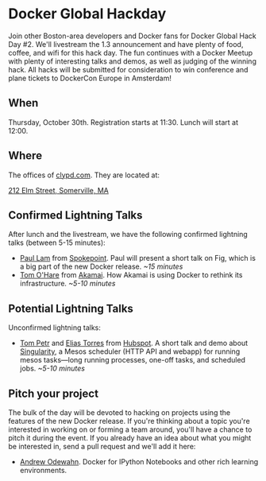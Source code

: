 # Docker Global Hackday

Join other Boston-area developers and Docker fans for Docker Global Hack Day #2. We'll livestream the 1.3 announcement  and have plenty of food, coffee, and wifi for this hack day. The fun continues with a Docker Meetup with plenty of interesting talks and demos, as well as judging of the winning hack. All hacks will be submitted for consideration to win conference and plane tickets to DockerCon Europe in Amsterdam!

## When

Thursday, October 30th.  Registration starts at 11:30.  Lunch will start at 12:00.

## Where

The offices of [clypd.com](http://clypd.com/).  They are located at:

[212 Elm Street, Somerville, MA](https://goo.gl/maps/7xuMS)


## Confirmed Lightning Talks

After lunch and the livestream, we have the following confirmed lightning talks (between 5-15 minutes):

* [Paul Lam](https://twitter.com/quantisan) from [Spokepoint](http://www.spokepoint.com/).  Paul will present a short talk on Fig, which is a big part of the new Docker release. *~15 minutes*
* [Tom O'Hare](https://www.linkedin.com/pub/tom-o-hare) from [Akamai](http://www.akamai.com/).  How Akamai is using Docker to rethink its infrastructure. *~5-10 minutes*

## Potential Lightning Talks

Unconfirmed lightning talks:

* [Tom Petr](https://twitter.com/tpetr) and [Elias Torres](http://www.eliastorres.com/) from [Hubspot](http://www.hubspot.com/).  A short talk and demo about [Singularity](https://github.com/HubSpot/Singularity), a Mesos scheduler (HTTP API and webapp) for running mesos tasks—long running processes, one-off tasks, and scheduled jobs. *~5-10 minutes*


## Pitch your project

The bulk of the day will be devoted to hacking on projects using the features of the new Docker release.  If you're thinking about a topic you're interested in working on or forming a team around, you'll have a chance to pitch it during the event.  If you already have an idea about what you might be interested in, send a pull request and we'll add it here:

* [Andrew Odewahn](https://github.com/odewahn).  Docker for IPython Notebooks and other rich learning environments.
